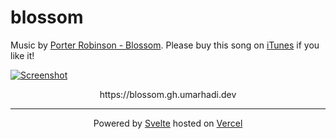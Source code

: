 # blossom

Music by [Porter Robinson - Blossom](https://www.youtube.com/watch?v=_Jf-HobEIL0). Please buy this song on [iTunes](https://music.apple.com/id/album/blossom/1550626757?i=1550626770) if you like it!

[![Screenshot](https://ik.imagekit.io/umarhadi/goldenhour/Screen_Shot_2021-04-23_at_05.02.19__gnEhNGi9l.png)](https://blossom.gh.umarhadi.dev)

<p align="center">
  https://blossom.gh.umarhadi.dev
</p>

---

<div align="center">

  Powered by [Svelte](https://svelte.dev) hosted on [Vercel](https://vercel.com)
  
</div>